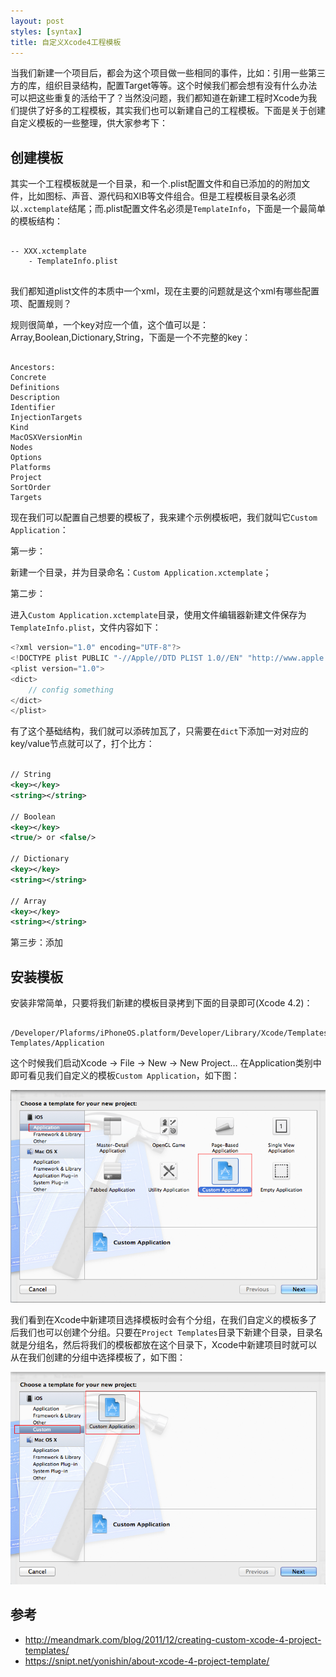 ```yaml
---
layout: post
styles: [syntax]
title: 自定义Xcode4工程模板
---
```


当我们新建一个项目后，都会为这个项目做一些相同的事件，比如：引用一些第三方的库，组织目录结构，配置Target等等。这个时候我们都会想有没有什么办法可以把这些重复的活给干了？当然没问题，我们都知道在新建工程时Xcode为我们提供了好多的工程模板，其实我们也可以新建自己的工程模板。下面是关于创建自定义模板的一些整理，供大家参考下：

## 创建模板

其实一个工程模板就是一个目录，和一个.plist配置文件和自已添加的的附加文件，比如图标、声音、源代码和XIB等文件组合。但是工程模板目录名必须以`.xctemplate`结尾；而.plist配置文件名必须是`TemplateInfo`，下面是一个最简单的模板结构：

````

-- XXX.xctemplate
	- TemplateInfo.plist
	
````

我们都知道plist文件的本质中一个xml，现在主要的问题就是这个xml有哪些配置项、配置规则？

规则很简单，一个key对应一个值，这个值可以是：Array,Boolean,Dictionary,String，下面是一个不完整的key：

````

Ancestors:
Concrete
Definitions
Description
Identifier
InjectionTargets
Kind
MacOSXVersionMin
Nodes
Options
Platforms
Project
SortOrder
Targets

````

现在我们可以配置自己想要的模板了，我来建个示例模板吧，我们就叫它`Custom Application`：

第一步：

新建一个目录，并为目录命名：`Custom Application.xctemplate`；

第二步：

进入`Custom Application.xctemplate`目录，使用文件编辑器新建文件保存为`TemplateInfo.plist`，文件内容如下：

```js
<?xml version="1.0" encoding="UTF-8"?>
<!DOCTYPE plist PUBLIC "-//Apple//DTD PLIST 1.0//EN" "http://www.apple.com/DTDs/PropertyList-1.0.dtd">
<plist version="1.0">
<dict>
	// config something
</dict>
</plist>
```

有了这个基础结构，我们就可以添砖加瓦了，只需要在`dict`下添加一对对应的key/value节点就可以了，打个比方：

```xml

// String
<key></key>
<string></string>

// Boolean
<key></key>
<true/> or <false/>

// Dictionary
<key></key>
<string></string>

// Array 
<key></key>
<string></string>

```

第三步：添加


## 安装模板

安装非常简单，只要将我们新建的模板目录拷到下面的目录即可(Xcode 4.2)：

````

/Developer/Plaforms/iPhoneOS.platform/Developer/Library/Xcode/Templates/Project Templates/Application

````

这个时候我们启动Xcode -> File -> New -> New Project… 在Application类别中即可看见我们自定义的模板`Custom Application`，如下图：

![选择Custom Application for Application Group](/static/images/post/custom-application-template-2.png "自定义模板")


我们看到在Xcode中新建项目选择模板时会有个分组，在我们自定义的模板多了后我们也可以创建个分组。只要在`Project Templates`目录下新建个目录，目录名就是分组名，然后将我们的模板都放在这个目录下，Xcode中新建项目时就可以从在我们创建的分组中选择模板了，如下图：

![选择Custom Application for Custom Group](/static/images/post/custom-application-template-1.png "自定义模板")

## 参考

- <http://meandmark.com/blog/2011/12/creating-custom-xcode-4-project-templates/>
- <https://snipt.net/yonishin/about-xcode-4-project-template/>